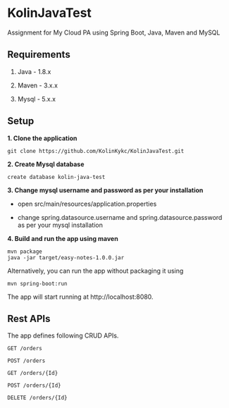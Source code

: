 # KolinJavaTest

Assignment for My Cloud PA using Spring Boot, Java, Maven and MySQL

## Requirements

1. Java - 1.8.x

2. Maven - 3.x.x

3. Mysql - 5.x.x

## Setup

**1. Clone the application**

```
git clone https://github.com/KolinKykc/KolinJavaTest.git
```

**2. Create Mysql database**

```
create database kolin-java-test
```

**3. Change mysql username and password as per your installation**

- open src/main/resources/application.properties

- change spring.datasource.username and spring.datasource.password as per your mysql installation

**4. Build and run the app using maven**

```
mvn package
java -jar target/easy-notes-1.0.0.jar
```
Alternatively, you can run the app without packaging it using 
```
mvn spring-boot:run
```

The app will start running at http://localhost:8080.

## Rest APIs

The app defines following CRUD APIs.

```
GET /orders

POST /orders

GET /orders/{Id}

POST /orders/{Id}

DELETE /orders/{Id}

```



